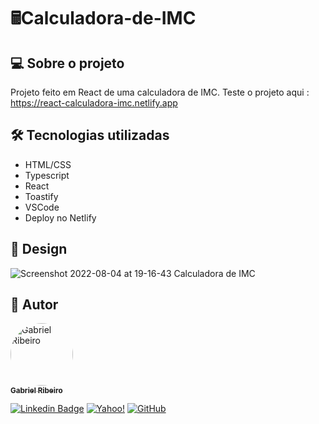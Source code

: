 # 🖩Calculadora-de-IMC

## 💻 Sobre o projeto
 Projeto feito em React de uma calculadora de IMC. Teste o projeto aqui : https://react-calculadora-imc.netlify.app

## 🛠 Tecnologias utilizadas

* HTML/CSS
* Typescript
* React
* Toastify
* VSCode
* Deploy no Netlify


## 🎨 Design

![Screenshot 2022-08-04 at 19-16-43 Calculadora de IMC](https://user-images.githubusercontent.com/80289718/182963652-cd6cd0f8-ce77-4241-bcb6-76bb3a87518c.png)


## 🦸 Autor

<a href="https://github.com/Gahbr">
 <img style="border-radius: 50%;" src="https://avatars.githubusercontent.com/u/80289718?v=4" width="100px;" alt="Gabriel Ribeiro"/>
 <br />
 <sub><b>Gabriel Ribeiro</b></sub></a> <a href="https://github.com/Gahbr" title="github"></a>
 <br />

[![Linkedin Badge](https://img.shields.io/badge/-Gabriel-blue?style=flat-square&logo=Linkedin&logoColor=white&link=https://www.linkedin.com/in/gabriellribeiro1/)](https://www.linkedin.com/in/gabriellribeiro1/)
[![Yahoo!](https://img.shields.io/badge/Yahoo!-6001D2?style=flat-square&logo=Yahoo!&logoColor=white)](mailto:gabriell.ribeiro@yahoo.com)
[![GitHub](https://img.shields.io/badge/Gahbr-%23121011.svg?style=flat-square&logo=github&logoColor=white)](https://github.com/Gahbr)
